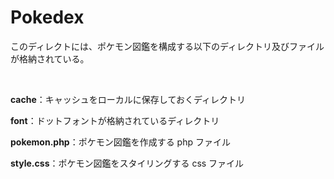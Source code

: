 # Pokedex

このディレクトには、ポケモン図鑑を構成する以下のディレクトリ及びファイルが格納されている。

<br>

**cache**：キャッシュをローカルに保存しておくディレクトリ

**font**：ドットフォントが格納されているディレクトリ

**pokemon.php**：ポケモン図鑑を作成する php ファイル

**style.css**：ポケモン図鑑をスタイリングする css ファイル
